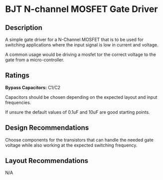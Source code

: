 # BJT N-channel MOSFET Gate Driver

## Description

A simple gate driver for a N-Channel MOSFET that is to be used for switching 
applications where the input signal is low in current and voltage.

A common usage would be driving a mosfet tor the correct voltage to the gate
from a micro-controller.

## Ratings

**Bypass Capacitors:** C1/C2

Capacitors should be chosen depending on the expected layout and input 
frequencies.

If unsure the default values of 0.1uF and 10uF are good starting points.

## Design Recommendations

Choose components for the transistors that can handle the needed gate voltage
while also working at the expected switching frequency.

## Layout Recommendations

N/A
